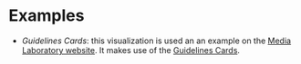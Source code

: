 # Examples

-   _Guidelines Cards_:
    this visualization is used an an example on the
    [Media Laboratory website](https://news-teller.github.io/media-laboratory-web/#/developers).
    It makes use of the [Guidelines Cards](https://news-teller.github.io/media-laboratory-web/#/guidelines).
